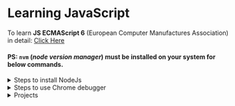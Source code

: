 # Learning JavaScript

To learn **JS ECMAScript 6** (European Computer Manufactures Association) in detail: <a href="https://github.com/princebansal7/Web-Dev-Basics/tree/main/ES6-JS">Click Here</a>

#### PS: `nvm` (_node version manager_) must be installed on your system for below commands.

<details>
<summary> Steps to install NodeJs </summary>

#### `nvm` commnads for **Node js**

- To Check all node js Versions via `nvm`:

  ```yaml
  nvm list-remote
  ```

- To install node js from listed versions:

  ```yaml
  nvm install v16.15.0
  ```

- To Uninstall older installed node js versions:

  ```yml
  nvm uninstall v16.14.2
  ```

- To Check node js version:
  ```yml
  node --version
  ```
- To Check local `nvm` node js version:

  ```yml
  nvm list
  ```

- To temporarily switch node js versions using `nvm`:

  ```yml
  nvm use v16.15.0
  ```

- To switch default node js version (v16.14.2) to latest version (v16.15.0):

  ```yml
  nvm alias default v16.15.0
  nvm use default
  ```

- To Check node js version:
  ```yml
  node --version
  ```
  </details>

<details>
<summary>Steps to use Chrome debugger</summary>

#### Using Chrome Debugger for JS script steps:

##### WAY-1:

1. Right click on Web page > click `Inspect`
2. Go to `sources`
3. On left side click on `pages` , there you'll find folder structure and your current js file.
4. By clicking on your lines of code, add `breakpoints` and after reloading debug your code according to the breakpoints.

##### WAY-2:

- Simply add `debugger;` statement in your js code. it will automatilly call browser's debugger tab from the line where you've added the `debugger;` statement.

</details>

<details>
<summary>Projects</summary>
<br>
<blockquote>
  <details>
   <summary>Guess The Number [<a href="/3.DOM-BasicProjects/1.GuessMyNumber/" target="_blank"> Project-1 </a> ]</summary>
   <br>
     <img alt="sample-image" src="/3.DOM-BasicProjects/1.GuessMyNumber/img/1.png">
     <img alt="sample-image" src="/3.DOM-BasicProjects/1.GuessMyNumber/img/2.png">
     <img alt="sample-image" src="/3.DOM-BasicProjects/1.GuessMyNumber/img/3.png">
     <img alt="sample-image" src="/3.DOM-BasicProjects/1.GuessMyNumber/img/4.png">
     <img alt="sample-image" src="/3.DOM-BasicProjects/1.GuessMyNumber/img/5.png">
     <img alt="sample-image" src="/3.DOM-BasicProjects/1.GuessMyNumber/img/6.png">
     <img alt="sample-image" src="/3.DOM-BasicProjects/1.GuessMyNumber/img/8.png">
     <img alt="sample-image" src="/3.DOM-BasicProjects/1.GuessMyNumber/img/9.png">
  </details>

</blockquote>
</details>

